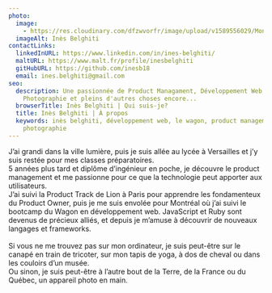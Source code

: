 ```yaml
---
photo:
  image:
    - https://res.cloudinary.com/dfzwvorfr/image/upload/v1589556029/MonSite/Divers/me_yx65i2.jpg
  imageAlt: Inès Belghiti
contactLinks:
  linkedInURL: https://www.linkedin.com/in/ines-belghiti/
  maltURL: https://www.malt.fr/profile/inesbelghiti
  gitHubURL: https://github.com/inesb18
  email: ines.belghiti@gmail.com
seo:
  description: Une passionnée de Product Managament, Développement Web,
    Photographie et pleins d'autres choses encore...
  browserTitle: Inès Belghiti | Qui suis-je?
  title: Inès Belghiti | À propos
  keywords: inès belghiti, développement web, le wagon, product management, tech,
    photographie
---
```

J’ai grandi dans la ville lumière, puis je suis allée au lycée à Versailles et j’y suis restée pour mes classes préparatoires.\
5 années plus tard et diplôme d’ingénieur en poche, je découvre le product management et me passionne pour ce que la technologie peut apporter aux utilisateurs.\
J’ai suivi la Product Track de Lion à Paris pour apprendre les fondamenteux du Product Owner, puis je me suis envolée pour Montréal où j’ai suivi le bootcamp du Wagon en développement web. JavaScript et Ruby sont devenus de précieux alliés, et depuis je m’amuse à découvrir de nouveaux langages et frameworks.\
\
Si vous ne me trouvez pas sur mon ordinateur, je suis peut-être sur le canapé en train de tricoter, sur mon tapis de yoga, à dos de cheval ou dans les couloirs d’un musée.\
Ou sinon, je suis peut-être à l’autre bout de la Terre, de la France ou du Québec, un appareil photo en main.
